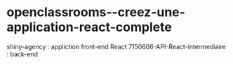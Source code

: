 # openclassrooms--creez-une-application-react-complete

shiny-agency : appliction front-end React
7150606-API-React-intermediaire : back-end
